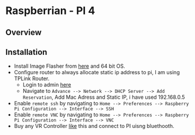# Raspberrian - PI 4

## Overview

## Installation
- Install Image Flasher from [here](https://www.raspberrypi.com/software/) and 64 bit OS.
- Configure router to always allocate static ip address to pi, I am using TPLink Router. 
  - Login to admin [here](http://192.168.0.1)
  - Navigate to `Advance --> Network --> DHCP Server --> Add Reservation`, Add Mac Adress and Static IP, i have used 192.168.0.5
- Enable `remote ssh` by navigating to `Home --> Preferences --> Raspberry Pi Configuration --> Interface --> SSH`
- Enable `remote VNC` by navigating to `Home --> Preferences --> Raspberry Pi Configuration --> Interface --> VNC`
- Buy any VR Controller [like](https://www.flipkart.com/umido-vr-controller/p/itmekhutjeapruqp) this and connect to PI uisng bluethooth.
